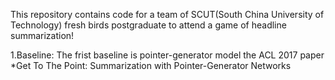This repository contains code for a team of SCUT(South China University of Technology) fresh birds postgraduate to attend a game of headline summarization!

1.Baseline: The frist baseline is pointer-generator model the ACL 2017 paper *Get To The Point: Summarization with Pointer-Generator Networks